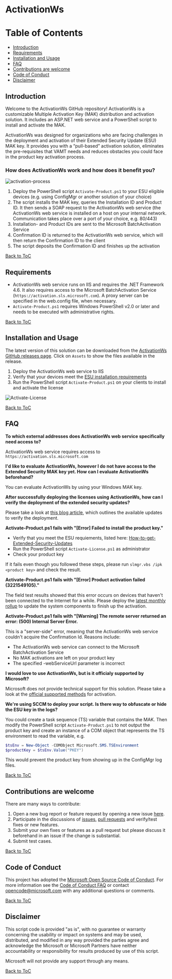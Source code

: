 # ActivationWs

# Table of Contents
<!-- toc -->
- [Introduction](#introduction)
- [Requirements](#requirements)
- [Installation and Usage](#installation-and-usage)
- [FAQ](#faq)
- [Contributions are welcome](#contributions-are-welcome)
- [Code of Conduct](#code-of-conduct)
- [Disclaimer](#disclaimer)

## Introduction

Welcome to the ActivationWs GitHub repository! ActivationWs is a customizable Multiple Activation Key (MAK) distribution and activation solution. It includes an ASP.NET web service and a PowerShell script to install and activate the MAK. 

ActivationWs was designed for organizations who are facing challenges in the deployment and activation of their Extended Security Update (ESU) MAK key. It provides you with a “pull-based” activation solution, eliminates the pre-requisites that VAMT needs and reduces obstacles you could face in the product key activation process.

### How does ActivationWs work and how does it benefit you?

![activation-process](https://github.com/dadorner-msft/ActivationWs/blob/master/doc/images/activation-process.gif) 
 
1. Deploy the PowerShell script `Activate-Product.ps1` to your ESU eligible devices (e.g. using ConfigMgr or another solution of your choice)
2. The script installs the MAK key, queries the Installation ID and Product ID. It then sends a SOAP request to the ActivationWs web service (the ActivationWs web service is installed on a host on your internal network. Communication takes place over a port of your choice, e.g. 80/443)
3. Installation- and Product IDs are sent to the Microsoft BatchActivation Service
4. Confirmation ID is returned to the ActivationWs web service, which will then return the Confirmation ID to the client
5. The script deposits the Confirmation ID and finishes up the activation

[Back to ToC](#table-of-contents)

## Requirements
- ActivationWs web service runs on IIS and requires the .NET Framework 4.6. It also requires access to the Microsoft BatchActivation Service (`https://activation.sls.microsoft.com`). A proxy server can be specified in the web.config file, when necessary.
- `Activate-Product.ps1` requires Windows PowerShell v2.0 or later and needs to be executed with administrative rights.

[Back to ToC](#table-of-contents)

## Installation and Usage

The latest version of this solution can be downloaded from the [ActivationWs GitHub releases page](https://github.com/dadorner-msft/ActivationWs/releases). Click on `Assets` to show the files available in the release.

1. Deploy the ActivationWs web service to IIS
2. Verify that your devices meet the [ESU installation requirements](https://techcommunity.microsoft.com/t5/Windows-IT-Pro-Blog/How-to-get-Extended-Security-Updates-for-eligible-Windows/ba-p/917807)
3. Run the PowerShell script `Activate-Product.ps1` on your clients to install and activate the license

![Activate-License](https://github.com/dadorner-msft/activationws/blob/master/doc/images/Activate-License-v0.15.2.gif)

[Back to ToC](#table-of-contents)

## FAQ

**To which external addresses does ActivationWs web service specifically need access to?**

ActivationWs web service requires access to `https://activation.sls.microsoft.com`

**I'd like to evaluate ActivationWs, however I do not have access to the Extended Security MAK key yet. How can I evaluate ActivationWs beforehand?**

You can evaluate ActivationWs by using your Windows MAK key.

**After successfully deploying the licenses using ActivationWs, how can I verify the deployment of the extended security updates?**

Please take a look at [this blog article](https://techcommunity.microsoft.com/t5/Windows-IT-Pro-Blog/How-to-get-Extended-Security-Updates-for-eligible-Windows/ba-p/917807), which outlines the available updates to verify the deployment.

**Activate-Product.ps1 fails with "[Error] Failed to install the product key."**

- Verify that you meet the ESU requiements, listed here: [How-to-get-Extended-Security-Updates](https://techcommunity.microsoft.com/t5/Windows-IT-Pro-Blog/How-to-get-Extended-Security-Updates-for-eligible-Windows/ba-p/917807)
- Run the PowerShell script `Activate-License.ps1` as administrator
- Check your product key

If it fails even though you followed these steps, please run `slmgr.vbs /ipk <product key>` and check the result.

**Activate-Product.ps1 fails with "[Error] Product activation failed (3221549105)."**

The field test results showed that this error occurs on devices that haven't been connected to the Internet for a while. Please deploy the [latest monthly rollup](https://www.catalog.update.microsoft.com/Search.aspx?q=2020-01%20Security%20Monthly%20Quality%20Rollup) to update the system components to finish up the activation.

**Activate-Product.ps1 fails with "[Warning] The remote server returned an error: (500) Internal Server Error.**

This is a "server-side" error, meaning that the ActivationWs web service couldn't acquire the Confirmation Id. Reasons include:
- The ActivationWs web service can connect to the Microsoft BatchActivation Service
- No MAK activations are left on your product key
- The specified -webServiceUrl parameter is incorrect

**I would love to use ActivationWs, but is it officialy supported by Microsoft?**

Microsoft does not provide technical support for this solution. Please take a look at the [official supported methods](https://techcommunity.microsoft.com/t5/Windows-IT-Pro-Blog/How-to-get-Extended-Security-Updates-for-eligible-Windows/ba-p/917807) for activation.

**We're using SCCM to deploy your script. Is there way to obfuscate or hide the ESU key in the logs?**

You could create a task sequence (TS) variable that contains the MAK. Then modify the PowerShell script `Activate-Product.ps1` to not output the product key and create an instance of a COM object that represents the TS environment to read the variable, e.g.

```powershell
$tsEnv = New-Object -COMObject Microsoft.SMS.TSEnvironment
$productKey = $tsEnv.Value("PKEY")
```
This would prevent the product key from showing up in the ConfigMgr log files.

[Back to ToC](#table-of-contents)

## Contributions are welcome

There are many ways to contribute:

1. Open a new bug report or feature request by opening a new issue [here](https://github.com/dadorner-msft/ActivationWs/issues/new/choose).
2. Participate in the discussions of [issues](https://github.com/dadorner-msft/ActivationWs/issues), [pull requests](https://github.com/dadorner-msft/ActivationWs/pulls) and verify/test fixes or new features.
3. Submit your own fixes or features as a pull request but please discuss it beforehand in an issue if the change is substantial.
4. Submit test cases.

[Back to ToC](#table-of-contents)

## Code of Conduct

This project has adopted the [Microsoft Open Source Code of Conduct][conduct-code]. For more information see the [Code of Conduct FAQ][conduct-FAQ] or contact [opencode@microsoft.com][conduct-email] with any additional questions or comments.

[conduct-code]: https://opensource.microsoft.com/codeofconduct/ 
[conduct-FAQ]: https://opensource.microsoft.com/codeofconduct/faq/
[conduct-email]: mailto:opencode@microsoft.com

[Back to ToC](#table-of-contents)

## Disclaimer

This script code is provided "as is", with no guarantee or warranty concerning the usability or impact on systems and may be used, distributed, and modified in any way provided the parties agree and acknowledge the Microsoft or Microsoft Partners have neither accountability or responsibility for results produced by use of this script.

Microsoft will not provide any support through any means.

[Back to ToC](#table-of-contents)
